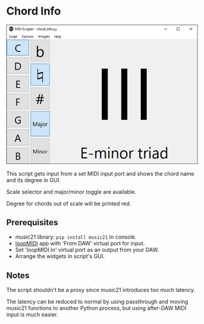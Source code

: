 # Chord Info

![](/examples/chord_info/screenshot.png)

This script gets input from a set MIDI input port 
and shows the chord name and its degree in GUI. 

Scale selector and major/minor toggle are available.

Degree for chords out of scale will be printed red.

## Prerequisites
- music21 library: `pip install music21` in console.
- [loopMIDI](https://www.tobias-erichsen.de/software/loopmidi.html) app with 'From DAW' virtual port for input.
- Set 'loopMIDI In' virtual port as an output from your DAW.
- Arrange the widgets in script's GUI.

## Notes
The script shouldn't be a proxy since music21 introduces too much latency. 

The latency can be reduced to normal by using passthrough 
and moving music21 functions to another Python process, 
but using after-DAW MIDI input is much easier. 
